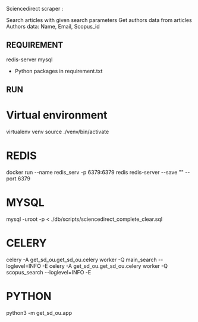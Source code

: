 Sciencedirect scraper :

Search articles with given search parameters
Get authors data from articles
Authors data: Name, Email, Scopus_id


## REQUIREMENT

redis-server
mysql
+ Python packages in requirement.txt

## RUN

# Virtual environment
virtualenv venv
source ./venv/bin/activate

# REDIS
docker run --name redis_serv -p 6379:6379 redis redis-server --save "" --port 6379

# MYSQL
mysql -uroot -p < ./db/scripts/sciencedirect_complete_clear.sql 

# CELERY
celery -A get_sd_ou.get_sd_ou.celery worker -Q main_search --loglevel=INFO -E
celery -A get_sd_ou.get_sd_ou.celery worker -Q scopus_search --loglevel=INFO -E

# PYTHON
python3 -m get_sd_ou.app
